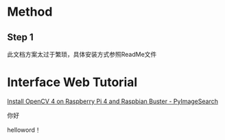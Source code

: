 # Method

## Step 1
此文档方案太过于繁琐，具体安装方式参照ReadMe文件
# Interface Web Tutorial

[Install OpenCV 4 on Raspberry Pi 4 and Raspbian Buster - PyImageSearch](https://pyimagesearch.com/2019/09/16/install-opencv-4-on-raspberry-pi-4-and-raspbian-buster/?spm=5176.28103460.0.0.11bb3f99NwwF55)

你好

helloword！
